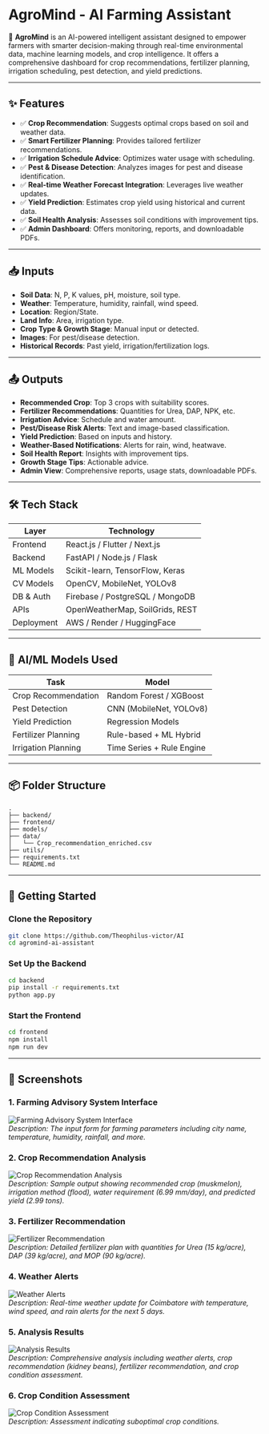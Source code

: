 # AgroMind - AI Farming Assistant

🌿 **AgroMind** is an AI-powered intelligent assistant designed to empower farmers with smarter decision-making through real-time environmental data, machine learning models, and crop intelligence. It offers a comprehensive dashboard for crop recommendations, fertilizer planning, irrigation scheduling, pest detection, and yield predictions.

---

## ✨ Features

- ✅ **Crop Recommendation**: Suggests optimal crops based on soil and weather data.
- ✅ **Smart Fertilizer Planning**: Provides tailored fertilizer recommendations.
- ✅ **Irrigation Schedule Advice**: Optimizes water usage with scheduling.
- ✅ **Pest & Disease Detection**: Analyzes images for pest and disease identification.
- ✅ **Real-time Weather Forecast Integration**: Leverages live weather updates.
- ✅ **Yield Prediction**: Estimates crop yield using historical and current data.
- ✅ **Soil Health Analysis**: Assesses soil conditions with improvement tips.
- ✅ **Admin Dashboard**: Offers monitoring, reports, and downloadable PDFs.

---

## 📥 Inputs

- **Soil Data**: N, P, K values, pH, moisture, soil type.
- **Weather**: Temperature, humidity, rainfall, wind speed.
- **Location**: Region/State.
- **Land Info**: Area, irrigation type.
- **Crop Type & Growth Stage**: Manual input or detected.
- **Images**: For pest/disease detection.
- **Historical Records**: Past yield, irrigation/fertilization logs.

---

## 📤 Outputs

- **Recommended Crop**: Top 3 crops with suitability scores.
- **Fertilizer Recommendations**: Quantities for Urea, DAP, NPK, etc.
- **Irrigation Advice**: Schedule and water amount.
- **Pest/Disease Risk Alerts**: Text and image-based classification.
- **Yield Prediction**: Based on inputs and history.
- **Weather-Based Notifications**: Alerts for rain, wind, heatwave.
- **Soil Health Report**: Insights with improvement tips.
- **Growth Stage Tips**: Actionable advice.
- **Admin View**: Comprehensive reports, usage stats, downloadable PDFs.

---

## 🛠️ Tech Stack

| Layer       | Technology                        |
|-------------|-----------------------------------|
| Frontend    | React.js / Flutter / Next.js      |
| Backend     | FastAPI / Node.js / Flask         |
| ML Models   | Scikit-learn, TensorFlow, Keras   |
| CV Models   | OpenCV, MobileNet, YOLOv8         |
| DB & Auth   | Firebase / PostgreSQL / MongoDB   |
| APIs        | OpenWeatherMap, SoilGrids, REST   |
| Deployment  | AWS / Render / HuggingFace        |

---

## 🧪 AI/ML Models Used

| Task                 | Model                        |
|----------------------|------------------------------|
| Crop Recommendation  | Random Forest / XGBoost      |
| Pest Detection       | CNN (MobileNet, YOLOv8)      |
| Yield Prediction     | Regression Models            |
| Fertilizer Planning  | Rule-based + ML Hybrid       |
| Irrigation Planning  | Time Series + Rule Engine    |

---

## 📦 Folder Structure

```
.
├── backend/
├── frontend/
├── models/
├── data/
│   └── Crop_recommendation_enriched.csv
├── utils/
├── requirements.txt
└── README.md
```

---

## 🚀 Getting Started

### Clone the Repository

```bash
git clone https://github.com/Theophilus-victor/AI
cd agromind-ai-assistant
```

### Set Up the Backend

```bash
cd backend
pip install -r requirements.txt
python app.py
```

### Start the Frontend

```bash
cd frontend
npm install
npm run dev
```

---

## 📸 Screenshots

### 1. Farming Advisory System Interface
![Farming Advisory System Interface](attachment://Farming_Advisory_System_Interface.png)  
*Description: The input form for farming parameters including city name, temperature, humidity, rainfall, and more.*

### 2. Crop Recommendation Analysis
![Crop Recommendation Analysis](attachment://Crop_Recommendation_Analysis.png)  
*Description: Sample output showing recommended crop (muskmelon), irrigation method (flood), water requirement (6.99 mm/day), and predicted yield (2.99 tons).*

### 3. Fertilizer Recommendation
![Fertilizer Recommendation](attachment://Fertilizer_Recommendation.png)  
*Description: Detailed fertilizer plan with quantities for Urea (15 kg/acre), DAP (39 kg/acre), and MOP (90 kg/acre).*

### 4. Weather Alerts
![Weather Alerts](attachment://Weather_Alerts.png)  
*Description: Real-time weather update for Coimbatore with temperature, wind speed, and rain alerts for the next 5 days.*

### 5. Analysis Results
![Analysis Results](attachment://Analysis_Results.png)  
*Description: Comprehensive analysis including weather alerts, crop recommendation (kidney beans), fertilizer recommendation, and crop condition assessment.*

### 6. Crop Condition Assessment
![Crop Condition Assessment](attachment://Crop_Condition_Assessment.png)  
*Description: Assessment indicating suboptimal crop conditions.* 
